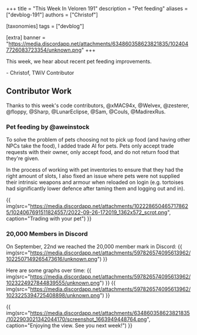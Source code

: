 +++
title = "This Week In Veloren 191"
description = "Pet feeding"
aliases = ["devblog-191"]
authors = ["Christof"]

[taxonomies]
tags = ["devblog"]

[extra]
banner = "https://media.discordapp.net/attachments/634860358623821835/1024047726083723354/unknown.png"
+++

This week, we hear about recent pet feeding improvements.

\- Christof, TWiV Contributor

## Contributor Work

Thanks to this week's code contributors, @xMAC94x, @Welvex, @zesterer, @floppy, @Sharp, @LunarEclipse, @Sam, @Couls, @MadirexRus.

### Pet feeding by @aweinstock

To solve the problem of pets choosing not to pick up food (and having other NPCs take the food),
I added trade AI for pets. Pets only accept trade requests with their owner, only accept food,
and do not return food that they're given.

In the process of working with pet inventories to
ensure that they had the right amount of slots, I also fixed an issue where pets were not
supplied their intrinsic weapons and armour when reloaded on login (e.g. tortoises had
significantly lower defence after taming them and logging out and in).

{{
  img(src="https://media.discordapp.net/attachments/1022286504657178625/1024067691511824557/2022-09-26-172019_1362x572_scrot.png", caption="Trading with your pet")
}}

### 20,000 Members in Discord

On September, 22nd we reached the 20,000 member mark in Discord: {{ img(src="https://media.discordapp.net/attachments/597826574095613962/1022507149265473616/unknown.png") }}

Here are some graphs over time:
{{ img(src="https://media.discordapp.net/attachments/597826574095613962/1023224927844839555/unknown.png") }}
{{ img(src="https://media.discordapp.net/attachments/597826574095613962/1023225394725408898/unknown.png") }}

{{
  img(src="https://media.discordapp.net/attachments/634860358623821835/1022903021342044170/screenshot_1663949448764.png",
  caption="Enjoying the view. See you next week!")
}}
